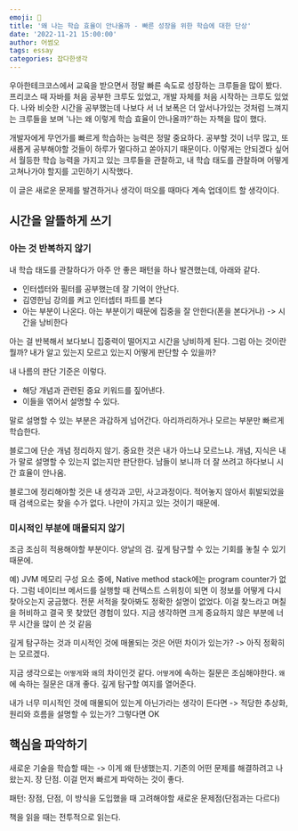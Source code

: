 ```yaml
---  
emoji: 📝  
title: '왜 나는 학습 효율이 안나올까 - 빠른 성장을 위한 학습에 대한 단상'   
date: '2022-11-21 15:00:00'  
author: 어썸오  
tags: essay
categories: 잡다한생각
---  
```


우아한테크코스에서 교육을 받으면서 정말 빠른 속도로 성장하는 크루들을 많이 봤다. 프리코스 때 자바를 처음 공부한 크루도 있었고, 개발 자체를 처음 시작하는 크루도 있었다.
나와 비슷한 시간을 공부했는데 나보다 서 너 보폭은 더 앞서나가있는 것처럼 느껴지는 크루들을 보며 '나는 왜 이렇게 학습 효율이 안나올까?'하는 자책을 많이 했다.

개발자에게 무언가를 빠르게 학습하는 능력은 정말 중요하다. 공부할 것이 너무 많고, 또 새롭게 공부해야할 것들이 하루가 멀다하고 쏟아지기 때문이다.
이렇게는 안되겠다 싶어서 월등한 학습 능력을 가지고 있는 크루들을 관찰하고, 내 학습 태도를 관찰하며 어떻게 고쳐나가야 할지를 고민하기 시작했다.

이 글은 새로운 문제를 발견하거나 생각이 떠오를 때마다 계속 업데이트 할 생각이다.


## 시간을 알뜰하게 쓰기

### 아는 것 반복하지 않기

내 학습 태도를 관찰하다가 아주 안 좋은 패턴을 하나 발견했는데, 아래와 같다.

- 인터셉터와 필터를 공부했는데 잘 기억이 안난다.
- 김영한님 강의를 켜고 인터셉터 파트를 본다
- 아는 부분이 나온다. 아는 부분이기 때문에 집중을 잘 안한다(폰을 본다거나) -> 시간을 낭비한다

아는 걸 반복해서 보다보니 집중력이 떨어지고 시간을 낭비하게 된다. 그럼 아는 것이란 뭘까? 내가 알고 있는지 모르고 있는지 어떻게 판단할 수 있을까?

내 나름의 판단 기준은 이렇다. 
- 해당 개념과 관련된 중요 키워드를 짚어낸다. 
- 이들을 엮어서 설명할 수 있다.

말로 설명할 수 있는 부분은 과감하게 넘어간다. 아리까리하거나 모르는 부분만 빠르게 학습한다.

블로그에 단순 개념 정리하지 않기. 중요한 것은 내가 아느냐 모르느냐. 개념, 지식은 내가 말로 설명할 수 있는지 없는지만 판단한다. 남들이 보니까 더 잘 쓰려고 하다보니 시간 효율이 안나옴. 

블로그에 정리해야할 것은 내 생각과 고민, 사고과정이다. 적어놓지 않아서 휘발되었을 때 검색으로는 찾을 수가 없다. 나만이 가지고 있는 것이기 때문에.



### 미시적인 부분에 매몰되지 않기

조금 조심히 적용해야할 부분이다. 양날의 검. 깊게 탐구할 수 있는 기회를 놓칠 수 있기 때문에.

예) JVM 메모리 구성 요소 중에, Native method stack에는 program counter가 없다. 그럼 네이티브 메서드를 실행할 때 컨텍스트 스위칭이 되면 이 정보를 어떻게 다시 찾아오는지 궁금했다. 
전문 서적을 찾아봐도 정확한 설명이 없었다. 이걸 찾느라고 며칠을 허비하고 결국 못 찾았던 경험이 있다. 지금 생각하면 크게 중요하지 않은 부분에 너무 시간을 많이 쓴 것 같음

깊게 탐구하는 것과 미시적인 것에 매몰되는 것은 어떤 차이가 있는가? -> 아직 정확히는 모르겠다.

지금 생각으로는 `어떻게`와 `왜`의 차이인것 같다. `어떻게`에 속하는 질문은 조심해야한다. `왜`에 속하는 질문은 대개 좋다. 깊게 탐구할 여지를 열어준다.

내가 너무 미시적인 것에 매몰되어 있는게 아닌가라는 생각이 든다면 -> 적당한 추상화, 원리와 흐름을 설명할 수 있는가? 그렇다면 OK


## 핵심을 파악하기 

새로운 기술을 학습할 때는 -> 이게 왜 탄생했는지. 기존의 어떤 문제를 해결하려고 나왔는지. 장 단점. 이걸 먼저 빠르게 파악하는 것이 좋다.

패턴: 장점, 단점, 이 방식을 도입했을 때 고려해야할 새로운 문제점(단점과는 다르다)

책을 읽을 때는 전투적으로 읽는다.

